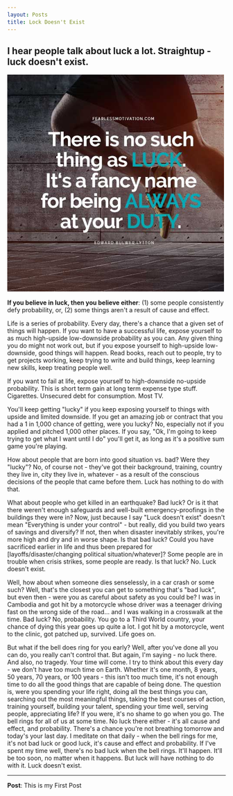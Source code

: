 ```yaml
---
layout: Posts
title: Lock Doesn't Exist
---
```


## I hear people talk about luck a lot. Straightup - luck doesn't exist.

![alt text](IAHKD.jpg "Luck Doesn't Exist")

**If you believe in luck, then you believe either**:
(1) some people consistently defy probability, or,
(2) some things aren't a result of cause and effect.

Life is a series of probability. Every day, there's a chance that a given set of things will happen. If you want to have a successful life, expose yourself to as much high-upside low-downside probability as you can. Any given thing you do might not work out, but if you expose yourself to high-upside low-downside, good things will happen. Read books, reach out to people, try to get projects working, keep trying to write and build things, keep learning new skills, keep treating people well.

If you want to fail at life, expose yourself to high-downside no-upside probability. This is short term gain at long term expense type stuff. Cigarettes. Unsecured debt for consumption. Most TV.

You'll keep getting "lucky" if you keep exposing yourself to things with upside and limited downside. If you get an amazing job or contract that you had a 1 in 1,000 chance of getting, were you lucky? No, especially not if you applied and pitched 1,000 other places. If you say, "Ok, I'm going to keep trying to get what I want until I do" you'll get it, as long as it's a positive sum game you're playing.

How about people that are born into good situation vs. bad? Were they "lucky"? No, of course not - they've got their background, training, country they live in, city they live in, whatever - as a result of the conscious decisions of the people that came before them. Luck has nothing to do with that.

What about people who get killed in an earthquake? Bad luck? Or is it that there weren't enough safeguards and well-built emergency-proofings in the buildings they were in? Now, just because I say "Luck doesn't exist" doesn't mean "Everything is under your control" - but really, did you build two years of savings and diversify? If not, then when disaster inevitably strikes, you're more high and dry and in worse shape. Is that bad luck? Could you have sacrificed earlier in life and thus been prepared for [layoffs/disaster/changing political situation/whatever]? Some people are in trouble when crisis strikes, some people are ready. Is that luck? No. Luck doesn't exist.

Well, how about when someone dies senselessly, in a car crash or some such? Well, that's the closest you can get to something that's "bad luck", but even then - were you as careful about safety as you could be? I was in Cambodia and got hit by a motorcycle whose driver was a teenager driving fast on the wrong side of the road... and I was walking in a crosswalk at the time. Bad luck? No, probability. You go to a Third World country, your chance of dying this year goes up quite a lot. I got hit by a motorcycle, went to the clinic, got patched up, survived. Life goes on.

But what if the bell does ring for you early? Well, after you've done all you can do, you really can't control that. But again, I'm saying - no luck there. And also, no tragedy. Your time will come. I try to think about this every day - we don't have too much time on Earth. Whether it's one month, 8 years, 50 years, 70 years, or 100 years - this isn't too much time, it's not enough time to do all the good things that are capable of being done. The question is, were you spending your life right, doing all the best things you can, searching out the most meaningful things, taking the best courses of action, training yourself, building your talent, spending your time well, serving people, appreciating life? If you were, it's no shame to go when you go. The bell rings for all of us at some time. No luck there either - it's all cause and effect, and probability. There's a chance you're not breathing tomorrow and today's your last day. I meditate on that daily - when the bell rings for me, it's not bad luck or good luck, it's cause and effect and probability. If I've spent my time well, there's no bad luck when the bell rings. It'll happen. It'll be too soon, no matter when it happens. But luck will have nothing to do with it. Luck doesn't exist.

---
**Post**: This is my First Post